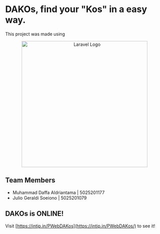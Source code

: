 # DAKOs, find your "Kos" in a easy way.

<p>This project was made using</p>
<p align="center"><a href="https://laravel.com" target="_blank"><img src="https://raw.githubusercontent.com/laravel/art/master/logo-lockup/5%20SVG/2%20CMYK/1%20Full%20Color/laravel-logolockup-cmyk-red.svg" width="400" alt="Laravel Logo"></a></p>

## Team Members

-   Muhammad Daffa Aldriantama | 5025201177
-   Julio Geraldi Soeiono | 5025201079

## DAKOs is ONLINE!

Visit [https://intip.in/PWebDAKos](https://intip.in/PWebDAKos/) to see it!
